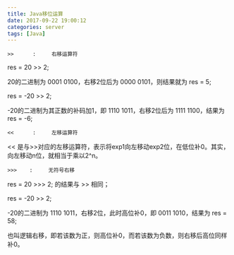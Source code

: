 ```yaml
---
title: Java移位运算
date: 2017-09-22 19:00:12
categories: server
tags: [Java] 
---
```


 ``` >>      :     右移运算符 ```
 
 res = 20 >> 2; 

20的二进制为 0001 0100，右移2位后为 0000 0101，则结果就为 res = 5;

res = -20 >> 2;

-20的二进制为其正数的补码加1，即 1110 1011，右移2位后为 1111 1100，结果为 res = -6;


 ``` <<      :     左移运算符 ```

 << 是与>>对应的左移运算符，表示将exp1向左移动exp2位，在低位补0。其实，向左移动n位，就相当于乘以2^n。
 
``` >>>    :     无符号右移 ```
 
res = 20 >>> 2; 的结果与 >> 相同；

res = -20 >> 2;

-20的二进制为 1110 1011，右移2位，此时高位补0，即 0011 1010，结果为 res = 58;

也叫逻辑右移，即若该数为正，则高位补0，而若该数为负数，则右移后高位同样补0。
